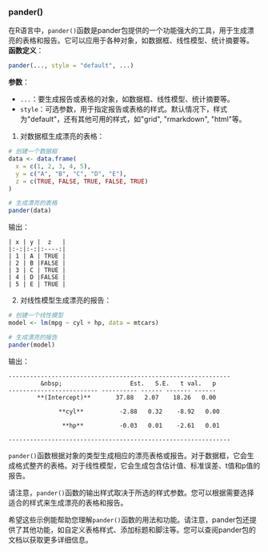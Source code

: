 






### pander()
在R语言中，`pander()`函数是pander包提供的一个功能强大的工具，用于生成漂亮的表格和报告。它可以应用于各种对象，如数据框、线性模型、统计摘要等。
**函数定义**：
```R
pander(..., style = "default", ...)
```
**参数**：
- `...`：要生成报告或表格的对象，如数据框、线性模型、统计摘要等。
- `style`：可选参数，用于指定报告或表格的样式。默认情况下，样式为"default"，还有其他可用的样式，如"grid", "rmarkdown", "html"等。

1. 对数据框生成漂亮的表格：

```R
# 创建一个数据框
data <- data.frame(
  x = c(1, 2, 3, 4, 5),
  y = c("A", "B", "C", "D", "E"),
  z = c(TRUE, FALSE, TRUE, FALSE, TRUE)
)

# 生成漂亮的表格
pander(data)
```

输出：
```
| x | y |  z   |
|:-:|:-:|:----:|
| 1 | A | TRUE |
| 2 | B |FALSE |
| 3 | C | TRUE |
| 4 | D |FALSE |
| 5 | E | TRUE |
```

2. 对线性模型生成漂亮的报告：

```R
# 创建一个线性模型
model <- lm(mpg ~ cyl + hp, data = mtcars)

# 生成漂亮的报告
pander(model)
```

输出：
```
--------------------------------------------------------------
         &nbsp;                   Est.   S.E.   t val.   p
------------------------- ---------- ------ ------- ------
        **(Intercept)**       37.88   2.07    18.26   0.00 

              **cyl**          -2.88   0.32    -8.92   0.00 

               **hp**          -0.03   0.01    -2.61   0.01 

--------------------------------------------------------------
```

`pander()`函数根据对象的类型生成相应的漂亮表格或报告。对于数据框，它会生成格式整齐的表格。对于线性模型，它会生成包含估计值、标准误差、t值和p值的报告。

请注意，`pander()`函数的输出样式取决于所选的样式参数。您可以根据需要选择适合的样式来生成漂亮的表格和报告。

希望这些示例能帮助您理解`pander()`函数的用法和功能。请注意，pander包还提供了其他功能，如自定义表格样式、添加标题和脚注等。您可以查阅pander包的文档以获取更多详细信息。